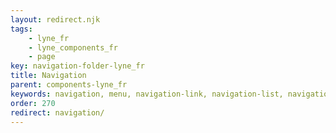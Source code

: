 ```yaml
---
layout: redirect.njk
tags: 
    - lyne_fr
    - lyne_components_fr
    - page
key: navigation-folder-lyne_fr
title: Navigation
parent: components-lyne_fr
keywords: navigation, menu, navigation-link, navigation-list, navigation-marker, navigation-section
order: 270
redirect: navigation/
---
```

